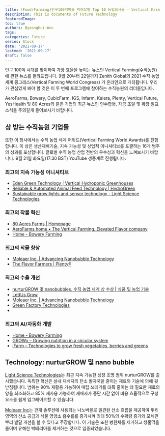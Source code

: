 ```yaml
---
title: (Food/Farming)인구100억명을 먹여살릴 Top 10 농업회사들 - Vertical Farming의 최강자들
description: This is documents of Future Technology
featuredImage: 
toc: true
authors: Byeonghui-Won
tags:
categories: Future
series: Stock
date: '2021-09-17'
lastmod: '2021-09-17'
draft: false
---
```


인구 100억 시대를 맞이하여 가장 효율을 높이는 뉴스인 Vertical Farming(수직농원)에 관한 뉴스를 들려드립니다. 9월 20부터 22일까지 Zenith Global의 2021 수직 농업 세계 콩그레스(Vertical Farming World Congress) 가 온라인으로 개최됩니다. 우리가 관심있게 봐야 할 것은 이 두 번째 프로그램에 참여하는 수직농원의 리더들입니다. 

AeroFarms, Bowery, CubicFarm, IGS, Infarm, Kalera, Plenty, Vertical Future, YesHealth 및 80 Acres와 같은 기업의 최근 뉴스인 인수합병, 자금 조달 및 확장 발표 소식을 주의깊게 들어보시기 바랍니다. 

## 상 받는 수직농원 기업들

또한 이 행사에서는 수직 농업 세계 어워드(Vertical Farming World Awards)를 진행합니다. 이 상은 생산재배기술, 지속 가능성 및 상업적 이니셔티브를 포괄하는 16개 범주의 성과를 포상합니다. 글로벌 수직 농업 산업 전반의 우수성과 혁신을 느껴보시기 바랍니다. 9월 21일 화요일(17:30 BST)  YouTube 생중계로 진행됩니다. 


### 최고의 지속 가능성 이니셔티브

* [Eden Green Technology | Vertical Hydroponic Greenhouses](https://www.edengreen.com/)
* [Reliable & Automated Animal Feed Technology | HydroGreen](https://hydrogreenglobal.com/)
* [Sustainable grow lights and sensor technology - Light Science Technologies](https://lightsciencetech.com/)

### 최고의 작물 혁신

* [80 Acres Farms | Homepage](https://www.80acresfarms.com/)
* [AeroFarms home • The Vertical Farming, Elevated Flavor company](https://www.aerofarms.com/)
* [Home - Bowery Farming](https://boweryfarming.com/)

### 최고의 작물 향상

* [Moleaer Inc. | Advancing Nanobubble Technology](https://www.moleaer.com/)
* [The Flavor Farmers | Plenty®](https://www.plenty.ag/)

### 최고의 수율 개선

* [nurturGROW 및 nanobubbles, 수직 농업 세계 상 수상 | 식품 및 농업 기술](https://www.foodandfarmingtechnology.com/news/vertical-farming/nurturgrow-and-nanobubbles-up-for-vertical-farming-world-awards.html)
* [LettUs Grow](https://www.lettusgrow.com/)
* [Moleaer Inc. | Advancing Nanobubble Technology](https://www.moleaer.com/)
* [Green Factory Technologies](http://pfactory.tech/en/)
* []()

### 최고의 AI/자동화 개발

* [Home - Bowery Farming](https://boweryfarming.com/)
* [GROWx – Growing nutrition in a circular system](https://www.growx.co/)
* [iFarm – Technologies to grow fresh vegetables, berries and greens](https://ifarm.fi/)

## Technology: nurturGROW 및 nano bubble


 [Light Science Technologies](https://lightsciencetech.com/)는 최근 지속 가능한 성장 조명 범위 nurturGROW를 출시했습니다. 독특한 혁신은 실내 재배자의 탄소 발자국을 줄이는 재료와 기술에 의해 뒷받침됩니다. 범위는 90% 재활용 가능하여 매립 쓰레기를 대폭 줄이는 데 필요한 재료의 양을 최소화하고 85% 재사용 가능하여 재배자가 중단 시간 없이 비용 효율적으로 구성 요소를 쉽게 업그레이드할 수 있습니다.

[Moleaer Inc](https://www.moleaer.com/)는 관개 솔루션에 사용되는 나노버블로 일관된 산소 흐름을 제공하여 뿌리 영역의 산소 공급과 식물 영양소 흡수를를 증가시켜 최대 50%의 수확량 증가와 모세관 뿌리 발달 개선을 볼 수 있다고 주장합니다. 이 기술은 또한 병원체를 제거하고 생물막을 줄이며 유해한 박테리아를 제거하는 것으로 입증되었습니다.
